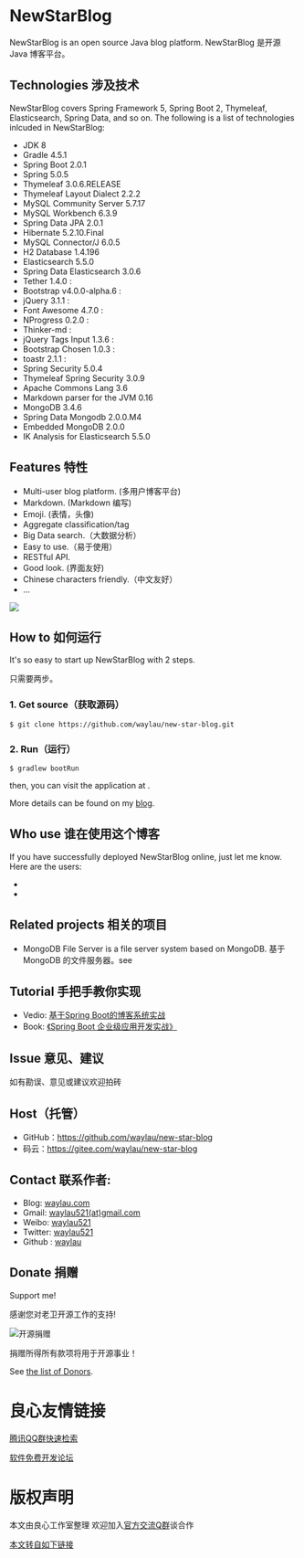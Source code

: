 # NewStarBlog

NewStarBlog is an open source Java blog platform. NewStarBlog 是开源 Java 博客平台。

## Technologies 涉及技术

NewStarBlog covers Spring Framework 5, Spring Boot 2, Thymeleaf, Elasticsearch, Spring Data, and so on. The following is a list of technologies inlcuded in NewStarBlog:

* JDK 8
* Gradle 4.5.1
* Spring Boot 2.0.1
* Spring 5.0.5
* Thymeleaf 3.0.6.RELEASE
* Thymeleaf Layout Dialect 2.2.2
* MySQL Community Server 5.7.17
* MySQL Workbench 6.3.9
* Spring Data JPA 2.0.1
* Hibernate 5.2.10.Final
* MySQL Connector/J 6.0.5
* H2 Database 1.4.196
* Elasticsearch 5.5.0
* Spring Data Elasticsearch 3.0.6
* Tether 1.4.0 : 
* Bootstrap v4.0.0-alpha.6 :  
* jQuery 3.1.1 :  
* Font Awesome 4.7.0 : 
* NProgress 0.2.0 : 
* Thinker-md : 
* jQuery Tags Input 1.3.6 :  
* Bootstrap Chosen 1.0.3 : 
* toastr 2.1.1 :  
* Spring Security 5.0.4
* Thymeleaf Spring Security 3.0.9
* Apache Commons Lang 3.6
* Markdown parser for the JVM 0.16  
* MongoDB 3.4.6
* Spring Data Mongodb 2.0.0.M4
* Embedded MongoDB 2.0.0
* IK Analysis for Elasticsearch 5.5.0

## Features 特性

* Multi-user blog platform. (多用户博客平台)
* Markdown. (Markdown 编写)
* Emoji. (表情，头像)
* Aggregate classification/tag
* Big Data search.（大数据分析）
* Easy to use.（易于使用）
* RESTful API.
* Good look. (界面友好)
* Chinese characters friendly.（中文友好）
* ...

![](new-star-blog.png)

## How to 如何运行

It's so easy to start up NewStarBlog with 2 steps.

只需要两步。

### 1. Get source（获取源码）

```
$ git clone https://github.com/waylau/new-star-blog.git
```

### 2. Run（运行）

```
$ gradlew bootRun
```


then, you can visit the application at  .

More details can be found on my [blog](http://u.720life.cn/g/2c92d878bbed80d4311de5fc3702e88bfcbd73b1c5a8539e9046b345efe7da5b).

## Who use 谁在使用这个博客

If you have successfully deployed NewStarBlog online, just let me know. Here are the users:

*  
*  

## Related projects 相关的项目

* MongoDB File Server is a file server system based on MongoDB. 基于 MongoDB 的文件服务器。see  

## Tutorial 手把手教你实现

* Vedio: [基于Spring Boot的博客系统实战](http://u.720life.cn/g/364fb68ad6cc32e5b734cb67cb10c5c437ac85427e6c3530bc8279b45d5b6bbe993089b78da0a9be05ae8327e7511c53)
* Book: [《Spring Boot 企业级应用开发实战》](http://u.720life.cn/g/54145d0471d91890860f7f8463c0304632e5da9026b3849dd8abd7bb465526beb06867606306ac04ad979fddadaf7fa83c70adc947b733459bafa7b3fd08796ed56d2df7d3b9765e0f4cc16bef3b189a)

## Issue 意见、建议

如有勘误、意见或建议欢迎拍砖  

## Host（托管）

* GitHub：https://github.com/waylau/new-star-blog
* 码云：https://gitee.com/waylau/new-star-blog

## Contact 联系作者:

* Blog: [waylau.com](http://u.720life.cn/g/2c92d878bbed80d4311de5fc3702e88bfcbd73b1c5a8539e9046b345efe7da5b)
* Gmail: [waylau521(at)gmail.com](mailto:waylau521@gmail.com)
* Weibo: [waylau521](http://u.720life.cn/g/c1e3906cb73241d8bdbe53b5d457b17d4fed65575ef1dbb92a67f3c9f28c1362)
* Twitter: [waylau521](http://u.720life.cn/g/5ea88169c4a0fbd169233d52478d54feddb22fd34a880e954c9e9b94801be1b5)
* Github : [waylau](http://u.720life.cn/g/54145d0471d91890860f7f8463c0304671774a88747b5c0044ba08a6e8e78897)

## Donate 捐赠

Support me!

感谢您对老卫开源工作的支持!

![开源捐赠](https://waylau.com/images/showmethemoney-sm.jpg)

捐赠所得所有款项将用于开源事业！

See [the list of Donors](http://u.720life.cn/g/2c92d878bbed80d4311de5fc3702e88be13adb143fd5d464e97b2845517dd7da).


 # 良心友情链接

[腾讯QQ群快速检索](http://u.720life.cn/s/8cf73f7c)

[软件免费开发论坛](http://u.720life.cn/s/bbb01dc0)

# 版权声明 

本文由良心工作室整理 欢迎加入[官方交流Q群](https://u.720life.cn/s/f2316816)谈合作

[本文转自如下链接](http://u.720life.cn/g/2e71d0f0a5c601172267ba20d3a43c6e633e98596b8964d67006029865bf84a3c94d71ef25eb6b72ad00aef232f77ff5f21fc949c8cde239f1412305ceeb4abb67fbfa265b4eab0dd6da6dd21a96486e)